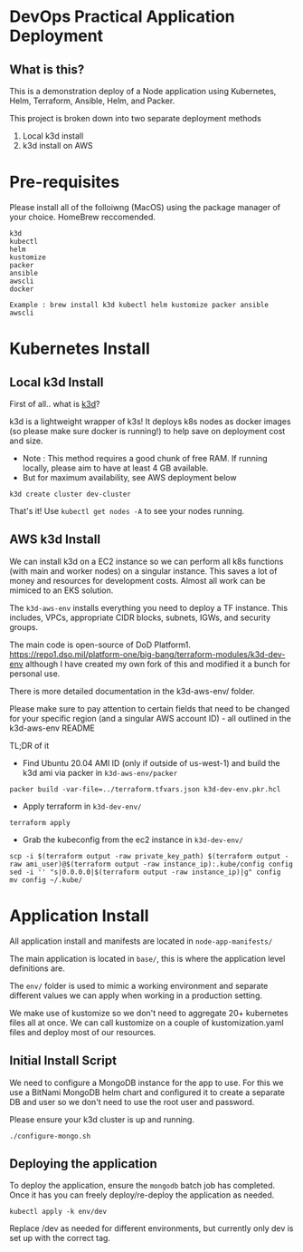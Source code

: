 # DevOps Practical Application Deployment

## What is this?

This is a demonstration deploy of a Node application using Kubernetes, Helm, Terraform, Ansible, Helm, and Packer.

This project is broken down into two separate deployment methods

1) Local k3d install
2) k3d install on AWS

# Pre-requisites

Please install all of the folloiwng (MacOS) using the package manager of your choice. HomeBrew reccomended.

```
k3d
kubectl
helm
kustomize
packer
ansible
awscli
docker

Example : brew install k3d kubectl helm kustomize packer ansible awscli
```

# Kubernetes Install

## Local k3d Install

First of all.. what is [k3d](https://k3d.io/v5.4.4/)?

k3d is a lightweight wrapper of k3s! It deploys k8s nodes as docker images (so please make sure docker is running!) to help save on deployment cost and size.

* Note : This method requires a good chunk of free RAM. If running locally, please aim to have at least 4 GB available.
* But for maximum availability, see AWS deployment below

```
k3d create cluster dev-cluster
```

That's it! Use `kubectl get nodes -A` to see your nodes running.

## AWS k3d Install

We can install k3d on a EC2 instance so we can perform all k8s functions (with main and worker nodes) on a singular instance. This saves a lot of money and resources for development costs. Almost all work can be mimiced to an EKS solution.

The `k3d-aws-env` installs everything you need to deploy a TF instance. This includes, VPCs, appropriate CIDR blocks, subnets, IGWs, and security groups.

The main code is open-source of DoD Platform1. https://repo1.dso.mil/platform-one/big-bang/terraform-modules/k3d-dev-env although I have created my own fork of this and modified it a bunch for personal use.

There is more detailed documentation in the k3d-aws-env/ folder.

Please make sure to pay attention to certain fields that need to be changed for your specific region (and a singular AWS account ID) - all outlined in the k3d-aws-env README

TL;DR of it
* Find Ubuntu 20.04 AMI ID (only if outside of us-west-1) and build the k3d ami via packer in `k3d-aws-env/packer`
```
packer build -var-file=../terraform.tfvars.json k3d-dev-env.pkr.hcl
```
* Apply terraform in `k3d-dev-env/`
```
terraform apply
```
* Grab the kubeconfig from the ec2 instance in `k3d-dev-env/`
```
scp -i $(terraform output -raw private_key_path) $(terraform output -raw ami_user)@$(terraform output -raw instance_ip):.kube/config config
sed -i '' "s|0.0.0.0|$(terraform output -raw instance_ip)|g" config
mv config ~/.kube/
```

# Application Install

All application install and manifests are located in `node-app-manifests/`

The main application is located in `base/`, this is where the application level definitions are.

The `env/` folder is used to mimic a working environment and separate different values we can apply when working in a production setting.

We make use of kustomize so we don't need to aggregate 20+ kubernetes files all at once. We can call kustomize on a couple of kustomization.yaml files and deploy most of our resources.

## Initial Install Script

We need to configure a MongoDB instance for the app to use. For this we use a BitNami MongoDB helm chart and configured it to create a separate DB and user so we don't need to use the root user and password.

Please ensure your k3d cluster is up and running.

```
./configure-mongo.sh
```

## Deploying the application

To deploy the application, ensure the `mongodb` batch job has completed. Once it has you can freely deploy/re-deploy the application as needed.

```
kubectl apply -k env/dev
```

Replace /dev as needed for different environments, but currently only dev is set up with the correct tag.